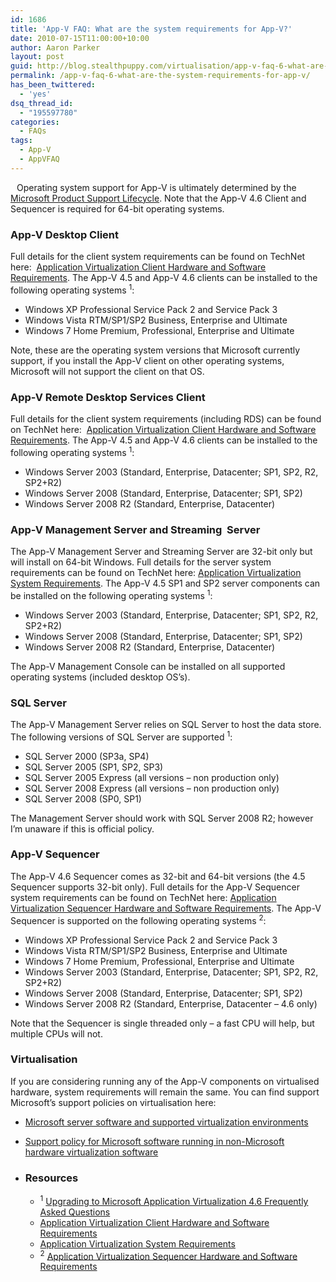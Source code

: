 ```yaml
---
id: 1686
title: 'App-V FAQ: What are the system requirements for App-V?'
date: 2010-07-15T11:00:00+10:00
author: Aaron Parker
layout: post
guid: http://blog.stealthpuppy.com/virtualisation/app-v-faq-6-what-are-the-system-requirements-for-app-v
permalink: /app-v-faq-6-what-are-the-system-requirements-for-app-v/
has_been_twittered:
  - 'yes'
dsq_thread_id:
  - "195597780"
categories:
  - FAQs
tags:
  - App-V
  - AppVFAQ
---
```

<img style="margin: 0px 10px 5px 0px; display: inline;" src="{{site.baseurl}}.com/media/2010/06/AppVFAQLogo.png" alt="" align="left" />

Operating system support for App-V is ultimately determined by the [Microsoft Product Support Lifecycle](http://support.microsoft.com/?pr=lifecycle). Note that the App-V 4.6 Client and Sequencer is required for 64-bit operating systems.

### App-V Desktop Client

Full details for the client system requirements can be found on TechNet here:  [Application Virtualization Client Hardware and Software Requirements](http://technet.microsoft.com/library/cc843822.aspx). The App-V 4.5 and App-V 4.6 clients can be installed to the following operating systems <sup>1</sup>:

  * Windows XP Professional Service Pack 2 and Service Pack 3
  * Windows Vista RTM/SP1/SP2 Business, Enterprise and Ultimate
  * Windows 7 Home Premium, Professional, Enterprise and Ultimate

Note, these are the operating system versions that Microsoft currently support, if you install the App-V client on other operating systems, Microsoft will not support the client on that OS.

### App-V Remote Desktop Services Client

Full details for the client system requirements (including RDS) can be found on TechNet here:  [Application Virtualization Client Hardware and Software Requirements](http://technet.microsoft.com/library/cc843822.aspx). The App-V 4.5 and App-V 4.6 clients can be installed to the following operating systems <sup>1</sup>:

  * Windows Server 2003 (Standard, Enterprise, Datacenter; SP1, SP2, R2, SP2+R2)
  * Windows Server 2008 (Standard, Enterprise, Datacenter; SP1, SP2)
  * Windows Server 2008 R2 (Standard, Enterprise, Datacenter)

### App-V Management Server and Streaming  Server

The App-V Management Server and Streaming Server are 32-bit only but will install on 64-bit Windows. Full details for the server system requirements can be found on TechNet here: [Application Virtualization System Requirements](http://technet.microsoft.com/library/cc843853.aspx). The App-V 4.5 SP1 and SP2 server components can be installed on the following operating systems <sup>1</sup>:

  * Windows Server 2003 (Standard, Enterprise, Datacenter; SP1, SP2, R2, SP2+R2)
  * Windows Server 2008 (Standard, Enterprise, Datacenter; SP1, SP2)
  * Windows Server 2008 R2 (Standard, Enterprise, Datacenter)

The App-V Management Console can be installed on all supported operating systems (included desktop OS’s).

### SQL Server

The App-V Management Server relies on SQL Server to host the data store. The following versions of SQL Server are supported <sup>1</sup>:

  * SQL Server 2000 (SP3a, SP4)
  * SQL Server 2005 (SP1, SP2, SP3)
  * SQL Server 2005 Express (all versions – non production only)
  * SQL Server 2008 Express (all versions – non production only)
  * SQL Server 2008 (SP0, SP1)

The Management Server should work with SQL Server 2008 R2; however I’m unaware if this is official policy.

### App-V Sequencer

The App-V 4.6 Sequencer comes as 32-bit and 64-bit versions (the 4.5 Sequencer supports 32-bit only). Full details for the App-V Sequencer system requirements can be found on TechNet here: [Application Virtualization Sequencer Hardware and Software Requirements](http://technet.microsoft.com/library/cc817142.aspx). The App-V Sequencer is supported on the following operating systems <sup>2</sup>:

  * Windows XP Professional Service Pack 2 and Service Pack 3
  * Windows Vista RTM/SP1/SP2 Business, Enterprise and Ultimate
  * Windows 7 Home Premium, Professional, Enterprise and Ultimate
  * Windows Server 2003 (Standard, Enterprise, Datacenter; SP1, SP2, R2, SP2+R2)
  * Windows Server 2008 (Standard, Enterprise, Datacenter; SP1, SP2)
  * Windows Server 2008 R2 (Standard, Enterprise, Datacenter – 4.6 only)

Note that the Sequencer is single threaded only – a fast CPU will help, but multiple CPUs will not.

### Virtualisation

If you are considering running any of the App-V components on virtualised hardware, system requirements will remain the same. You can find support Microsoft’s support policies on virtualisation here:

  * [Microsoft server software and supported virtualization environments](http://support.microsoft.com/kb/957006)
  * [Support policy for Microsoft software running in non-Microsoft hardware virtualization software](http://support.microsoft.com/kb/897615)
  * ### Resources
    
      * <sup>1</sup> [Upgrading to Microsoft Application Virtualization 4.6 Frequently Asked Questions](http://technet.microsoft.com/appvirtualization/cc664494.aspx)
      * [Application Virtualization Client Hardware and Software Requirements](http://technet.microsoft.com/library/cc843822.aspx)
      * [Application Virtualization System Requirements](http://technet.microsoft.com/library/cc843853.aspx)
      * <sup>2</sup> [Application Virtualization Sequencer Hardware and Software Requirements](http://technet.microsoft.com/library/cc817142.aspx)